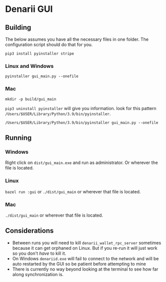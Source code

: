 # Denarii GUI

## Building 

The below assumes you have all the necessary files in one folder. The configuration script should do that for you. 

`pip3 install pyinstaller stripe`

### Linux and Windows

`pyinstaller gui_main.py --onefile`

### Mac

`mkdir -p build/gui_main`

`pip3 uninstall pyinstaller` will give you information. look for this pattern `/Users/$USER/Library/Python/3.9/bin/pyinstaller`.

`/Users/$USER/Library/Python/3.9/bin/pyinstaller gui_main.py --onefile`


## Running 

### Windows 

Right click on `dist/gui_main.exe` and run as administrator. Or wherever the file is located.

### Linux

`bazel run :gui` or `./dist/gui_main` or wherever that file is located.

### Mac

`./dist/gui_main` or wherever that file is located.

## Considerations
* Between runs you will need to kill `denarii_wallet_rpc_server` sometimes because it can get orphaned on Linux. But if you re-run it will just work so you don't *have* to kill it.
* On Windows `denariid.exe` will fail to connect to the network and will be auto restarted by the GUI so be patient before attempting to mine 
* There is currently no way beyond looking at the terminal to see how far along synchronization is.